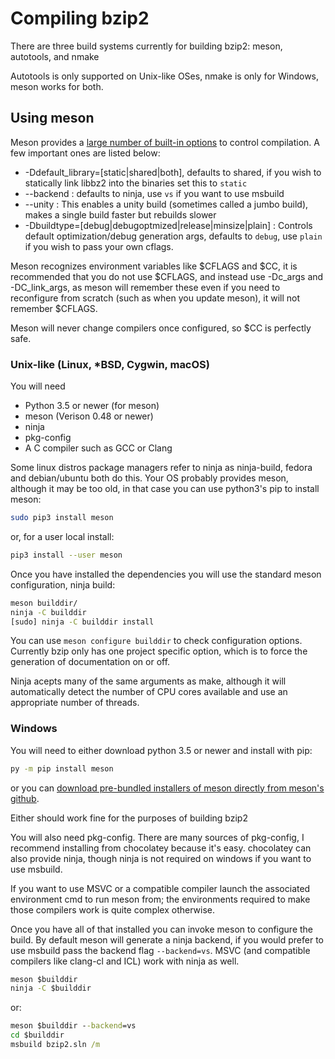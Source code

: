 # Compiling bzip2

There are three build systems currently for building bzip2: meson, autotools,
and nmake

Autotools is only supported on Unix-like OSes, nmake is only for Windows,
meson works for both.

## Using meson

Meson provides a [large number of built-in options](https://mesonbuild.com/Builtin-options.html) 
to control compilation. A few important ones are listed below:

- -Ddefault_library=[static|shared|both], defaults to shared, if you wish to
  statically link libbz2 into the binaries set this to `static`
- --backend : defaults to ninja, use `vs` if you want to use msbuild
- --unity : This enables a unity build (sometimes called a jumbo build), makes a single build faster but rebuilds slower
- -Dbuildtype=[debug|debugoptmized|release|minsize|plain] : Controls default optimization/debug generation args,
  defaults to `debug`, use `plain` if you wish to pass your own cflags.

Meson recognizes environment variables like $CFLAGS and $CC, it is recommended
that you do not use $CFLAGS, and instead use -Dc_args and -DC_link_args, as
meson will remember these even if you need to reconfigure from scratch (such
as when you update meson), it will not remember $CFLAGS.

Meson will never change compilers once configured, so $CC is perfectly safe.

### Unix-like (Linux, *BSD, Cygwin, macOS)

You will need
 - Python 3.5 or newer (for meson)
 - meson (Verison 0.48 or newer)
 - ninja
 - pkg-config
 - A C compiler such as GCC or Clang

 Some linux distros package managers refer to ninja as ninja-build, fedora
 and debian/ubuntu both do this. Your OS probably provides meson, although
 it may be too old, in that case you can use python3's pip to install meson:

 ```sh
 sudo pip3 install meson
 ```
 or, for a user local install:
 ```sh
 pip3 install --user meson
 ```

 Once you have installed the dependencies you will use the standard meson
 configuration, ninja build:
 ```sh
 meson builddir/
 ninja -C builddir
 [sudo] ninja -C builddir install
 ```

You can use `meson configure builddir` to check configuration options.
Currently bzip only has one project specific option, which is to force the
generation of documentation on or off.

Ninja acepts many of the same arguments as make, although it will
automatically detect the number of CPU cores available and use an appropriate
number of threads.

### Windows

You will need to either download python 3.5 or newer and install with pip:
```cmd
py -m pip install meson
```
or you can [download pre-bundled installers of meson directly from meson's github](https://github.com/mesonbuild/meson/releases).

Either should work fine for the purposes of building bzip2

You will also need pkg-config. There are many sources of pkg-config, I
recommend installing from chocolatey because it's easy. chocolatey can also
provide ninja, though ninja is not required on windows if you want to use
msbuild.

If you want to use MSVC or a compatible compiler launch the associated
environment cmd to run meson from; the environments required to make those
compilers work is quite complex otherwise.

Once you have all of that installed you can invoke meson to configure the
build. By default meson will generate a ninja backend, if you would prefer to
use msbuild pass the backend flag `--backend=vs`. MSVC (and compatible
compilers like clang-cl and ICL) work with ninja as well.

```cmd
meson $builddir
ninja -C $builddir
```

or:
```cmd
meson $builddir --backend=vs
cd $builddir
msbuild bzip2.sln /m
```